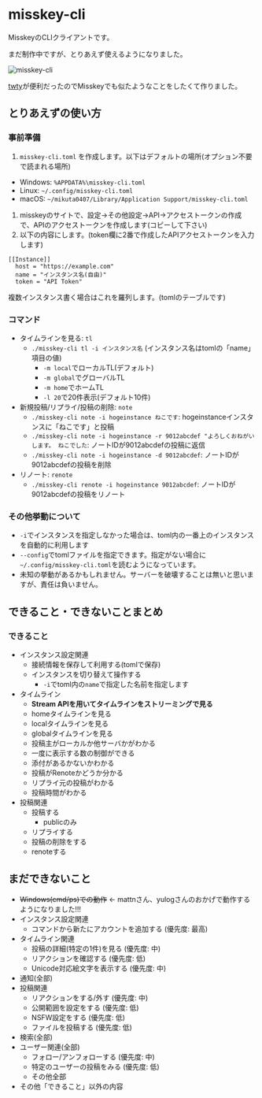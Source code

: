 # misskey-cli

MisskeyのCLIクライアントです。

まだ制作中ですが、とりあえず使えるようになりました。

![misskey-cli](https://user-images.githubusercontent.com/13357430/194720200-8dbf0394-9d4b-4e84-ad91-739eb0fec1c4.png)

[twty](https://github.com/mattn/twty)が便利だったのでMisskeyでも似たようなことをしたくて作りました。

## とりあえずの使い方

### 事前準備

1. `misskey-cli.toml` を作成します。以下はデフォルトの場所(オプション不要で読まれる場所)
  - Windows: `%APPDATA%\misskey-cli.toml`
  - Linux: `~/.config/misskey-cli.toml`
  - macOS: `~/mikuta0407/Library/Application Support/misskey-cli.toml`
1. misskeyのサイトで、設定→その他設定→API→アクセストークンの作成 で、APIのアクセストークンを作成します(コピーして下さい)
2. 以下の内容にします。(token欄に2番で作成したAPIアクセストークンを入力します)
  ```
  [[Instance]]
    host = "https://example.com"
    name = "インスタンス名(自由)"
    token = "API Token"
  ```

  複数インスタンス書く場合はこれを羅列します。(tomlのテーブルです)

### コマンド

- タイムラインを見る: `tl`
  - `./misskey-cli tl -i インスタンス名` (インスタンス名はtomlの「name」項目の値)
    - `-m local`でローカルTL(デフォルト)
    - `-m global`でグローバルTL
    - `-m home`でホームTL
    - `-l 20`で20件表示(デフォルト10件)
- 新規投稿/リプライ/投稿の削除: `note`
  - `./misskey-cli note -i hogeinstance ねこです`: hogeinstanceインスタンスに「ねこです」と投稿
  - `./misskey-cli note -i hogeinstance -r 9012abcdef "よろしくおねがいします。 ねこでした`: ノートIDが9012abcdefの投稿に返信
  - `./misskey-cli note -i hogeinstance -d 9012abcdef`: ノートIDが9012abcdefの投稿を削除
- リノート: `renote`
  - `./misskey-cli renote -i hogeinstance 9012abcdef`: ノートIDが9012abcdefの投稿をリノート

### その他挙動について

- `-i`でインスタンスを指定しなかった場合は、toml内の一番上のインスタンスを自動的に利用します
- `--config`でtomlファイルを指定できます。指定がない場合に`~/.config/misskey-cli.toml`を読むようになっています。
- 未知の挙動があるかもしれません。サーバーを破壊することは無いと思いますが、責任は負いません。

## できること・できないことまとめ

### できること

- インスタンス設定関連
  - 接続情報を保存して利用する(tomlで保存)
  - インスタンスを切り替えて操作する
    - `-i`でtoml内の`name`で指定した名前を指定します
- タイムライン
  - **Stream APIを用いてタイムラインをストリーミングで見る**
  - homeタイムラインを見る
  - localタイムラインを見る
  - globalタイムラインを見る
  - 投稿主がローカルか他サーバかがわかる
  - 一度に表示する数の制御ができる
  - 添付があるかないかわかる
  - 投稿がRenoteかどうか分かる
  - リプライ元の投稿がわかる
  - 投稿時間がわかる
- 投稿関連
  - 投稿する
    - publicのみ
  - リプライする
  - 投稿の削除をする
  - renoteする
 
## まだできないこと

- ~~Windows(cmd/ps)での動作~~ ← mattnさん、yulogさんのおかげで動作するようになりました!!!
- インスタンス設定関連
  - コマンドから新たにアカウントを追加する (優先度: 最高)
- タイムライン関連
  - 投稿の詳細(特定の1件)を見る (優先度: 中)
  - リアクションを確認する (優先度: 低)
  - Unicode対応絵文字を表示する (優先度: 中)
- 通知(全部)
- 投稿関連
  - リアクションをする/外す (優先度: 中)
  - 公開範囲を設定をする (優先度: 低)
  - NSFW設定をする (優先度: 低)
  - ファイルを投稿する (優先度: 低)
- 検索(全部)
- ユーザー関連(全部)
  - フォロー/アンフォローする (優先度: 中)
  - 特定のユーザーの投稿をみる (優先度: 低)
  - その他全部
- その他「できること」以外の内容
